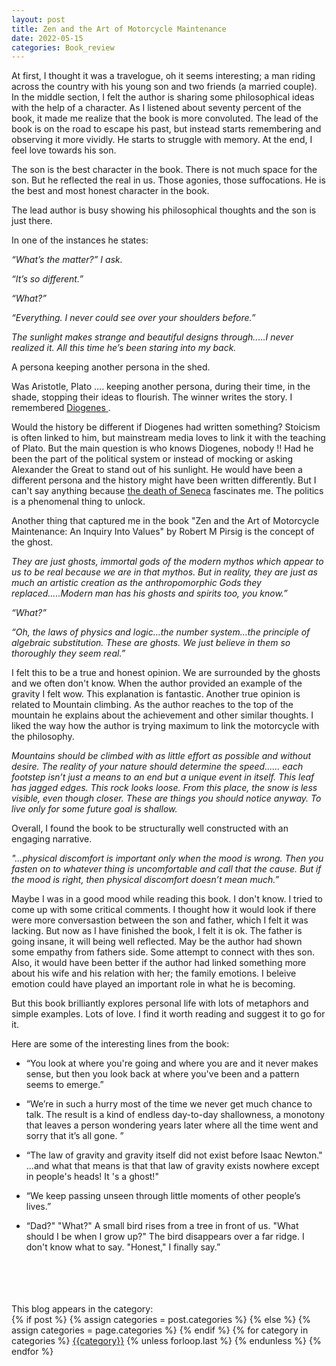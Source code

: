 ```yaml
---
layout: post
title: Zen and the Art of Motorcycle Maintenance
date: 2022-05-15
categories: Book_review
---
```


At first, I thought it was a travelogue, oh it seems interesting; a man riding across the country with his young son and two friends (a married couple). In the middle section, I felt the author is sharing some philosophical ideas with the help of a character. As I listened about seventy percent of the book, it made me realize that the book is more convoluted. The lead of the book is on the road to escape his past, but instead starts remembering and observing it more vividly. He starts to struggle with memory. At the end, I feel love towards his son. 

The son is the best character in the book. There is not much space for the son. But he reflected the real in us. Those agonies, those suffocations. He is the best and most honest character in the book. 

The lead author is busy showing his philosophical thoughts and the son is just there. 

In one of the instances he states:  

_“What’s the matter?” I ask._

_“It’s so different.”_

_“What?”_

_“Everything. I never could see over your shoulders before.”_

_The sunlight makes strange and beautiful designs through.....I never realized it. All this time he’s been staring into my back._


A persona keeping another persona in the shed. 

Was Aristotle, Plato .... keeping another persona, during their time, in the shade, stopping their ideas to flourish. The winner writes the story. I remembered [Diogenes ](https://en.wikipedia.org/wiki/Diogenes). 

Would the history be different if Diogenes had written something? Stoicism is often linked to him, but mainstream media loves to link it with the teaching of Plato. But the main question is who knows Diogenes, nobody !! Had he been the part of the political system or instead of mocking or asking Alexander the Great to stand out of his sunlight. He would have been a different persona and the history might have been written differently. 
But I can't say anything because [the death of Seneca](https://en.wikipedia.org/wiki/Seneca_the_Younger#/media/File:Manuel_Dom%C3%ADnguez_S%C3%A1nchez_-_El_suicidio_de_S%C3%A9neca.jpg ) fascinates me. The politics is a phenomenal thing to unlock. 

Another thing that captured me in the book "Zen and the Art of Motorcycle Maintenance: An Inquiry Into Values" by Robert M Pirsig is the concept of the ghost. 

_They are just ghosts, immortal gods of the modern mythos which appear to us to be real because we are in that mythos. But in reality, they are just as much an artistic creation as the anthropomorphic Gods they replaced.....Modern man has his ghosts and spirits too, you know.”_

_“What?”_

_“Oh, the laws of physics and logic…the number system…the principle of algebraic substitution. These are ghosts. We just believe in them so thoroughly they seem real.”_

I felt this to be a true and honest opinion. We are surrounded by the ghosts and we often don't know. When the author provided an example of the gravity I felt wow. This explanation is fantastic. Another true opinion is related to Mountain climbing. As the author reaches to the top of the mountain he explains about the achievement and other similar thoughts. I liked the way how the author is trying maximum to link the motorcycle with the philosophy. 

_Mountains should be climbed with as little effort as possible and without desire. The reality of your nature should determine the speed...... each footstep isn’t just a means to an end but a unique event in itself. This leaf has jagged edges. This rock looks loose. From this place, the snow is less visible, even though closer. These are things you should notice anyway. To live only for some future goal is shallow._


Overall, I found the book to be structurally well constructed with an engaging narrative. 

_"…physical discomfort is important only when the mood is wrong. Then you fasten on to whatever thing is uncomfortable and call that the cause. But if the mood is right, then physical discomfort doesn’t mean much.”_

Maybe I was in a good mood while reading this book. I don't know. I tried to come up with some critical comments. I thought how it would look if there were more conversastion between the son and father, which I felt it was lacking. But now as I have finished the book, I felt it is ok. The father is going insane, it will being well reflected. May be the author had shown some empathy from fathers side. Some attempt to connect with thes son. Also, it would have been better if the author had linked something more about his wife and his relation with her; the family emotions. I beleive emotion could have played an important role in what he is becoming. 

But this book brilliantly explores personal life with lots of metaphors and simple examples. Lots of love. I find it worth reading and suggest it to go for it. 

Here are some of the interesting lines from the book: 


- “You look at where you're going and where you are and it never makes sense, but then you look back at where you've been and a pattern seems to emerge.” 

- “We’re in such a hurry most of the time we never get much chance to talk. The result is a kind of endless day-to-day shallowness, a monotony that leaves a person wondering years later where all the time went and sorry that it’s all gone. ” 

- “The law of gravity and gravity itself did not exist before Isaac Newton." ...and what that means is that that law of gravity exists nowhere except in people's heads! It 's a ghost!"

- “We keep passing unseen through little moments of other people’s lives.” 

- “Dad?"
"What?" A small bird rises from a tree in front of us.
"What should I be when I grow up?"
The bird disappears over a far ridge. I don't know what to say. "Honest," I finally say.” 


<br>
<br>
<br>
<br>
This blog appears in the category: 
<br>
 
<div class="post-categories">
  {% if post %}
    {% assign categories = post.categories %}
  {% else %}
    {% assign categories = page.categories %}
  {% endif %}
  {% for category in categories %}
  <a href="{{site.baseurl}}/categories/#{{category|slugize}}">{{category}}</a>
  {% unless forloop.last %}&nbsp;{% endunless %}
  {% endfor %}
</div>

